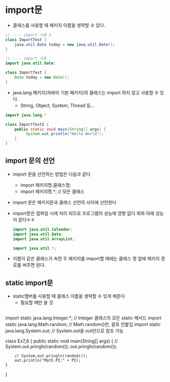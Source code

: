 # import문

- 클래스를 사용할 때 패키지 이름을 생략할 수 있다.

```java
// ---- import 사용 X
class ImportTest {
	java.util.Date today = new java.util.Date();
}

// ---- import 사용
import java.util.Date;

class ImportTest {
	Date today = new Date();
}
```

- java.lang 패키지(자바의 기본 패키지)의 클래스는 import 하지 않고 사용할 수 있다.
    - String, Object, System, Thread 등…

```java
import java.lang.*

class ImportTest2 {
	public static void main(String[] args) {
		 System.out.println("Hello World");
	}
}		
```

## import 문의 선언

- import 문을 선언하는 방법은 다음과 같다
    - import 패키지명.클래스명;
    - import 패키지명.*; // 모든 클래스
- import 문은 패키지문과 클래스 선언의 사이에 선언한다
- import문은 컴파일 시에 처리 되므로 프로그램의 성능에 영향 없다
위와 아래 성능이 같다ㅎㅎ
    
    ```java
    import java.util.Calendar;
    import java.util.Date;
    import java.util.ArrayList;
    
    import java.util.*;
    ```
    
- 이름이 같은 클래스가 속한 두 패키지를 import할 때에는 클래스 명 앞에 패키지 경로를 써주면 된다.

## static import문

- static멤버를 사용할 때 클래스 이름을 생략할 수 있게 해준다
    - 필요할 때만 쓸 것
  ```java
  
 import static java.lang.Integer.*; // Integer 클래스의 모든 static 메서드
import static java.lang.Math.random; // Math.random()만, 괄호 안붙임
import static java.lang.System.out; // System.out을 out만으로 참조 가능

class Ex7_6 {
	public static void main(String[] args) {
		// System.out.pringln(random());
		out.pringln(random());

		// System.out.pringln(random());
		out.println("Math.PI:" + PI);
	}
}
```
